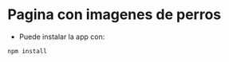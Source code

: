 Pagina con imagenes de perros
=============================
- Puede instalar la app con: 

```
npm install 
```